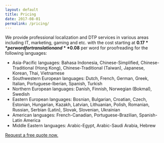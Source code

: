 ```yaml
---
layout: default
title: Pricing
date: 2017-08-01
permalink: /pricing/
---
```


We provide professional localization and DTP services in various areas including IT, marketing, gaming and etc. with the cost starting at **$0.17** per word for translation and **$0.08** per word for proofreading for the following languages:
- Asia-Pacific languages: Bahasa Indonesia, Chinese-Simplified, Chinese-Traditional (Hong Kong), Chinese-Traditional (Taiwan), Japanese, Korean, Thai, Vietnamese
- Southwestern European languages: Dutch, French, German, Greek, Italian, Portuguese-Iberian, Spanish, Turkish
- Northern European languages: Danish, Finnish, Norwegian (Bokmal), Swedish
- Eastern European languages: Bosnian, Bulgarian, Croatian, Czech, Estonian, Hungarian, Kazakh, Latvian, Lithuanian, Polish, Romanian, Russian, Serbian (Latin), Slovak, Slovenian, Ukrainian
- American languages: French-Canadian, Portuguese-Brazilian, Spanish-Latin America
- Middle Eastern languages: Arabic-Egypt, Arabic-Saudi Arabia, Hebrew

[Request a free quote now.](mailto:yuchunlo.2401@gmail.com)
